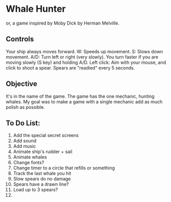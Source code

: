 # Whale Hunter
or, a game inspired by Moby Dick by Herman Melville.

## Controls
Your ship always moves forward.
W: Speeds up movement.
S: Slows down movement.
A/D: Turn left or right (very slowly). You turn faster if you are moving slowly (S key) and holding A/D.
Left click: Aim with your mouse, and click to shoot a spear. Spears are "readied" every 5 seconds.

## Objective
It's in the name of the game. The game has the one mechanic, hunting whales. My goal was to make a game with a single mechanic add as much polish as possible.

## To Do List:
1. Add the special secret screens
3. Add sound
4. Add music
5. Animate ship's rudder + sail
6. Animate whales
7. Change fonts?
7. Change timer to a circle that refills or something
7. Track the last whale you hit
7. Slow spears do no damage
8. Spears have a drawn line?
9. Load up to 3 spears?
10. 
